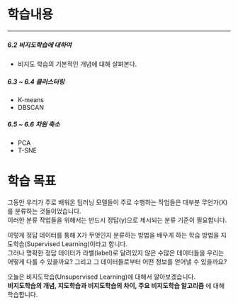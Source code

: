 # 학습내용
---

##### 6.2 비지도학습에 대하여
- 비지도 학습의 기본적인 개념에 대해 살펴본다.

##### 6.3 ~ 6.4 클러스터링
- K-means
- DBSCAN

##### 6.5 ~ 6.6 차원 축소
- PCA
- T-SNE

# 학습 목표

그동안 우리가 주로 배워온 딥러닝 모델들이 주로 수행하는 작업들은 대부분 무언가(X)를 분류하는 것들이었습니다.  
이러한 분류 작업들을 위해서는 반드시 정답(y)으로 제시되는 분류 기준이 필요합니다.  

이렇게 정답 데이터를 통해 X가 무엇인지 분류하는 방법을 배우게 하는 학습 방법을 지도학습(Supervised Learning)이라고 합니다.  
그러나 명확한 정답 데이터가 라벨(label)로 달려있지 않은 수많은 데이터들을 우리는 어떻게 다룰 수 있을까요? 그리고 그 데이터들로부터 어떤 정보를 얻어낼 수 있을까요?  

오늘은 비지도학습(Unsupervised Learning)에 대해서 알아보겠습니다.  
**비지도학습의 개념, 지도학습과 비지도학습의 차이, 주요 비지도학습 알고리즘** 에 대해 학습합니다.  

